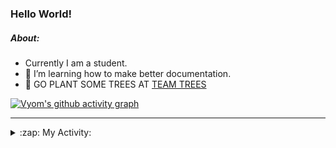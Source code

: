 ### Hello World!

##### About:
- Currently I am a student.
- 🌱 I’m learning how to make better documentation.
- 🌱 GO PLANT SOME TREES AT [TEAM TREES](https://teamtrees.org/)

[![Vyom's github activity graph](https://activity-graph.herokuapp.com/graph?username=Vyvy-vi)](https://github.com/ashutosh00710/github-readme-activity-graph)

---
<details>
  <summary>:zap: My Activity:</summary>
  
<!--START_SECTION:waka-->
![Code Time](http://img.shields.io/badge/Code%20Time-985%20hrs%209%20mins-blue)

**I'm a Night 🦉** 

```text
🌞 Morning    96 commits     ███░░░░░░░░░░░░░░░░░░░░░░   13.54% 
🌆 Daytime    174 commits    ██████░░░░░░░░░░░░░░░░░░░   24.54% 
🌃 Evening    234 commits    ████████░░░░░░░░░░░░░░░░░   33.0% 
🌙 Night      205 commits    ███████░░░░░░░░░░░░░░░░░░   28.91%

```
📅 **I'm Most Productive on Tuesday** 

```text
Monday       99 commits     ███░░░░░░░░░░░░░░░░░░░░░░   13.96% 
Tuesday      115 commits    ████░░░░░░░░░░░░░░░░░░░░░   16.22% 
Wednesday    88 commits     ███░░░░░░░░░░░░░░░░░░░░░░   12.41% 
Thursday     105 commits    ███░░░░░░░░░░░░░░░░░░░░░░   14.81% 
Friday       109 commits    ███░░░░░░░░░░░░░░░░░░░░░░   15.37% 
Saturday     78 commits     ██░░░░░░░░░░░░░░░░░░░░░░░   11.0% 
Sunday       115 commits    ████░░░░░░░░░░░░░░░░░░░░░   16.22%

```


📊 **This Week I Spent My Time On** 

```text
🔥 Editors: 
VS Code                  4 hrs 21 mins       █████████████████████████   100.0%

🐱‍💻 Projects: 
advent-of-code-2022      2 hrs 34 mins       ██████████████░░░░░░░░░░░   58.9% 
python-generators        44 mins             ████░░░░░░░░░░░░░░░░░░░░░   17.06% 
CSF                      38 mins             ███░░░░░░░░░░░░░░░░░░░░░░   14.87% 
discord-bot              19 mins             █░░░░░░░░░░░░░░░░░░░░░░░░   7.26% 
file-utils               5 mins              ░░░░░░░░░░░░░░░░░░░░░░░░░   1.91%

```


 Last Updated on 07/12/2022 10:04:37 UTC
<!--END_SECTION:waka-->
</details>
